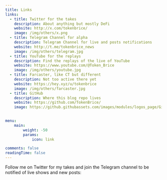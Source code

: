 ```yaml
---
title: Links
links:
  - title: Twitter for the takes
    description: About anything but mostly DeFi
    website: http://x.com/tokenbrice/
    image: /img/others/x.png
  - title: Telegram Channel for alpha
    description: Telegram Channel for live and posts notifications
    website: http://t.me/tokenbrice_news
    image: /img/others/telegram.jpg
  - title: YouTube for the replays
    description: Find the replays of the live of YouTube
    website: https://www.youtube.com/@Token_Brice 
    image: /img/others/youtube.jpg
  - title: Farcaster, like CT but different
    description: Not too active there yet
    website: https://hey.xyz/u/tokenbrice
    image: /img/others/farcaster.jpg
  - title: GitHub
    description: Where this blog repo lives
    website: https://github.com/TokenBrice/
    image: https://github.githubassets.com/images/modules/logos_page/GitHub-Mark.png

   
menu:
    main: 
        weight: -50
        params:
            icon: link

comments: false
readingTime: false
---
```


Follow me on Twitter for my takes and join the Telegram channel to be notified of live shows and new posts: